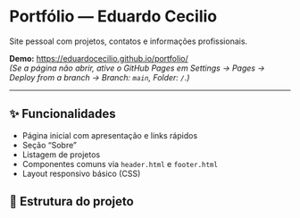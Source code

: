 # Portfólio — Eduardo Cecilio

Site pessoal com projetos, contatos e informações profissionais.

**Demo:** https://eduardocecilio.github.io/portfolio/  
*(Se a página não abrir, ative o GitHub Pages em Settings → Pages → Deploy from a branch → Branch: `main`, Folder: `/`.)*

---

## ✨ Funcionalidades
- Página inicial com apresentação e links rápidos
- Seção “Sobre”
- Listagem de projetos
- Componentes comuns via `header.html` e `footer.html`
- Layout responsivo básico (CSS)

## 🧱 Estrutura do projeto
